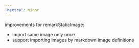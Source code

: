 ```yaml
---
'nextra': minor
---
```


improvements for remarkStaticImage:

- import same image only once
- support importing images by markdown image definitions
